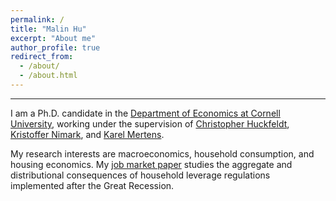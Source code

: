 ```yaml
---
permalink: /
title: "Malin Hu"
excerpt: "About me"
author_profile: true
redirect_from: 
  - /about/
  - /about.html
---
```

---
I am a Ph.D. candidate in the [Department of Economics at Cornell University](http://economics.cornell.edu/), working under the supervision of [Christopher Huckfeldt](https://huckfeldt.economics.cornell.edu/), [Kristoffer Nimark](http://www.kris-nimark.net/), and [Karel Mertens](https://karelmertens.com/).

My research interests are macroeconomics, household consumption, and housing economics.  My [job market paper](https://malin-hu.github.io/files/MH_JMP_181023.pdf) studies the aggregate and distributional consequences of household leverage regulations implemented after the Great Recession.
